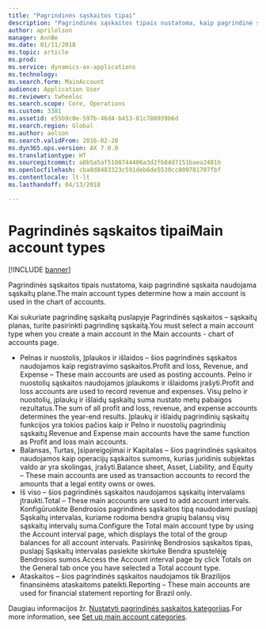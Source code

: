 ```yaml
---
title: "Pagrindinės sąskaitos tipai"
description: "Pagrindinės sąskaitos tipais nustatoma, kaip pagrindinė sąskaita naudojama sąskaitų plane."
author: aprilolson
manager: AnnBe
ms.date: 01/11/2018
ms.topic: article
ms.prod: 
ms.service: dynamics-ax-applications
ms.technology: 
ms.search.form: MainAccount
audience: Application User
ms.reviewer: twheeloc
ms.search.scope: Core, Operations
ms.custom: 3381
ms.assetid: e55b9c0e-597b-46d4-b453-81c780939b6d
ms.search.region: Global
ms.author: aolson
ms.search.validFrom: 2016-02-28
ms.dyn365.ops.version: AX 7.0.0
ms.translationtype: HT
ms.sourcegitcommit: a8b5a5af5108744406a3d2fb84d7151baea2481b
ms.openlocfilehash: cba8d8483323c591deb6de5530cc809781707fbf
ms.contentlocale: lt-lt
ms.lasthandoff: 04/13/2018

---
```


# <a name="main-account-types"></a><span data-ttu-id="c1012-103">Pagrindinės sąskaitos tipai</span><span class="sxs-lookup"><span data-stu-id="c1012-103">Main account types</span></span>

[!INCLUDE [banner](../includes/banner.md)]

<span data-ttu-id="c1012-104">Pagrindinės sąskaitos tipais nustatoma, kaip pagrindinė sąskaita naudojama sąskaitų plane.</span><span class="sxs-lookup"><span data-stu-id="c1012-104">The main account types determine how a main account is used in the chart of accounts.</span></span>

<span data-ttu-id="c1012-105">Kai sukuriate pagrindinę sąskaitą puslapyje Pagrindinės sąskaitos – sąskaitų planas, turite pasirinkti pagrindinę sąskaitą.</span><span class="sxs-lookup"><span data-stu-id="c1012-105">You must select a main account type when you create a main account in the Main accounts - chart of accounts page.</span></span>
-   <span data-ttu-id="c1012-106">Pelnas ir nuostolis, Įplaukos ir išlaidos – šios pagrindinės sąskaitos naudojamos kaip registravimo sąskaitos.</span><span class="sxs-lookup"><span data-stu-id="c1012-106">Profit and loss, Revenue, and Expense – These main accounts are used as posting accounts.</span></span> <span data-ttu-id="c1012-107">Pelno ir nuostolių sąskaitos naudojamos įplaukoms ir išlaidoms įrašyti.</span><span class="sxs-lookup"><span data-stu-id="c1012-107">Profit and loss accounts are used to record revenue and expenses.</span></span> <span data-ttu-id="c1012-108">Visų pelno ir nuostolių, įplaukų ir išlaidų sąskaitų suma nustato metų pabaigos rezultatus.</span><span class="sxs-lookup"><span data-stu-id="c1012-108">The sum of all profit and loss, revenue, and expense accounts determines the year-end results.</span></span> <span data-ttu-id="c1012-109">Įplaukų ir išlaidų pagrindinių sąskaitų funkcijos yra tokios pačios kaip ir Pelno ir nuostolių pagrindinių sąskaitų.</span><span class="sxs-lookup"><span data-stu-id="c1012-109">Revenue and Expense main accounts have the same function as Profit and loss main accounts.</span></span>
-   <span data-ttu-id="c1012-110">Balansas, Turtas, Įsipareigojimai ir Kapitalas – šios pagrindinės sąskaitos naudojamos kaip operacijų sąskaitos sumoms, kurias juridinis subjektas valdo ar yra skolingas, įrašyti.</span><span class="sxs-lookup"><span data-stu-id="c1012-110">Balance sheet, Asset, Liability, and Equity – These main accounts are used as transaction accounts to record the amounts that a legal entity owns or owes.</span></span>
-   <span data-ttu-id="c1012-111">Iš viso – šios pagrindinės sąskaitos naudojamos sąskaitų intervalams įtraukti.</span><span class="sxs-lookup"><span data-stu-id="c1012-111">Total – These main accounts are used to add account intervals.</span></span> <span data-ttu-id="c1012-112">Konfigūruokite Bendrosios pagrindinės sąskaitos tipą naudodami puslapį Sąskaitų intervalas, kuriame rodoma bendra grupių balansų visų sąskaitų intervalų suma.</span><span class="sxs-lookup"><span data-stu-id="c1012-112">Configure the Total main account type by using the Account interval page, which displays the total of the group balances for all account intervals.</span></span> <span data-ttu-id="c1012-113">Pasirinkę Bendrosios sąskaitos tipas, puslapį Sąskaitų intervalas pasiekite skirtuke Bendra spustelėję Bendrosios sumos.</span><span class="sxs-lookup"><span data-stu-id="c1012-113">Access the Account interval page by click Totals on the General tab once you have selected a Total account type.</span></span>
-   <span data-ttu-id="c1012-114">Ataskaitos – šios pagrindinės sąskaitos naudojamos tik Brazilijos finansinėms ataskaitoms pateikti.</span><span class="sxs-lookup"><span data-stu-id="c1012-114">Reporting – These main accounts are used for financial statement reporting for Brazil only.</span></span>

<span data-ttu-id="c1012-115">Daugiau informacijos žr. [Nustatyti pagrindinės sąskaitos kategorijas](tasks/set-up-main-account-categories.md).</span><span class="sxs-lookup"><span data-stu-id="c1012-115">For more information, see [Set up main account categories](tasks/set-up-main-account-categories.md).</span></span>




